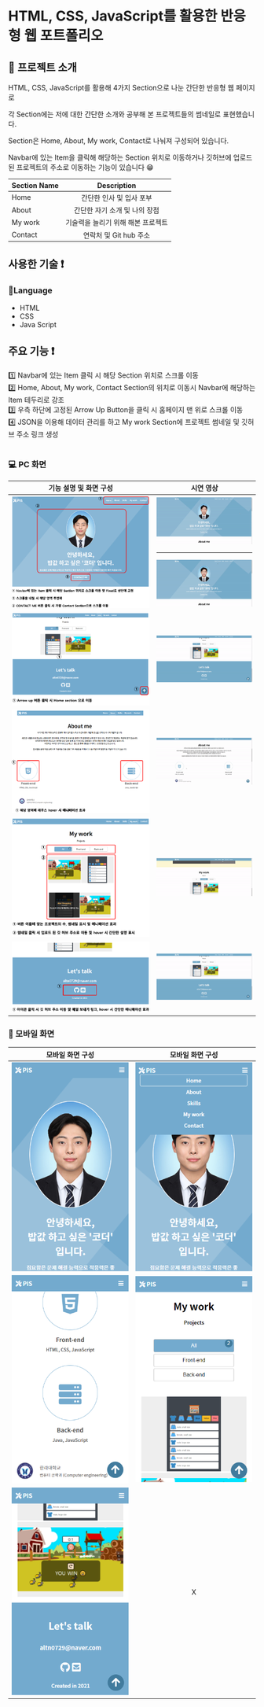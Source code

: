 # HTML, CSS, JavaScript를 활용한 반응형 웹 포트폴리오

## 📄 프로젝트 소개

<!-- HTML, CSS, JavaScript를 활용해 5가지 Section으로 나눈 간단한 반응형 웹 페이지로 -->

HTML, CSS, JavaScript를 활용해 4가지 Section으로 나눈 간단한 반응형 웹 페이지로

<!-- 각 Section에는 저에 대한 간단한 소개와 기술력 그리고 공부해 본 프로젝트들의 썸네일로 표현했습니다.<br> -->

각 Section에는 저에 대한 간단한 소개와 공부해 본 프로젝트들의 썸네일로 표현했습니다.<br>

<!-- Section은 Home, About, Skills, My work, Contact로 나눠져 구성되어 있습니다.<br> -->

Section은 Home, About, My work, Contact로 나눠져 구성되어 있습니다.<br>

Navbar에 있는 Item을 클릭해 해당하는 Section 위치로 이동하거나 깃허브에 업로드 된 프로젝트의 주소로 이동하는 기능이 있습니다 😁<br>

| Section Name |            Description             |
| :----------- | :--------------------------------: |
| Home         |      간단한 인사 및 입사 포부      |
| About        |   간단한 자기 소개 및 나의 장점    |
| My work      | 기술력을 늘리기 위해 해본 프로젝트 |
| Contact      |       연락처 및 Git hub 주소       |

 <!--         |               Skills               | 본인이 생각하는 기술력 | -->

## 사용한 기술 ❗

### 💬Language

- HTML
- CSS
- Java Script

## 주요 기능 ❗

1️⃣ Navbar에 있는 Item 클릭 시 해당 Section 위치로 스크롤 이동 <br>
2️⃣ Home, About, My work, Contact Section의 위치로 이동시 Navbar에 해당하는 Item 테두리로 강조<br>
3️⃣ 우측 하단에 고정된 Arrow Up Button을 클릭 시 홈페이지 맨 위로 스크롤 이동<br>
4️⃣ JSON을 이용해 데이터 관리를 하고 My work Section에 프로젝트 썸네일 및 깃허브 주소 링크 생성<br><br>

### 💻 PC 화면

| 기능 설명 및 화면 구성                              |                                          시연 영상                                           |
| --------------------------------------------------- | :------------------------------------------------------------------------------------------: |
| ![alt Home](/img/readme/Home-description.PNG)       | ![alt Home-gif](/img/readme/home-gif.gif) <hr> ![alt Scroll-gif](/img/readme/scroll-gif.gif) |
| ![alt Arrow](/img/readme/Arrow-description.PNG)     |                         ![alt Arrow-gif](/img/readme/arrow-gif.gif)                          |
| ![alt About](/img/readme/About-description.PNG)     |                         ![alt About-gif](/img/readme/about-gif.gif)                          |
| ![alt Work](/img/readme/Work-description.PNG)       |                          ![alt Work-gif](/img/readme/work-gif.gif)                           |
| ![alt Contact](/img/readme/contact-description.PNG) |                       ![alt Contact-gif](/img/readme/contact-gif.gif)                        |

<!-- | ![alt Skills](/img/readme/Skills-description.PNG)   |                                              X                                               | -->

### 📱 모바일 화면

|             모바일 화면 구성             |           모바일 화면 구성            |
| :--------------------------------------: | :-----------------------------------: |
|  ![alt Home-m](/img/readme/Home-m.PNG)   | ![alt Home-m](/img/readme/Nav-m.PNG)  |
|  ![alt Home-m](/img/readme/About-m.PNG)  | ![alt Home-m](/img/readme/Work-m.PNG) |
| ![alt Home-m](/img/readme/Contact-m.PNG) |                   X                   |

<!-- | ![alt Home-m](/img/readme/Skills-m.PNG) | -->
